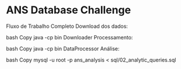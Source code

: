 # ANS Database Challenge

Fluxo de Trabalho Completo
Download dos dados:

bash
Copy
java -cp bin Downloader
Processamento:

bash
Copy
java -cp bin DataProcessor
Análise:

bash
Copy
mysql -u root -p ans_analysis < sql/02_analytic_queries.sql